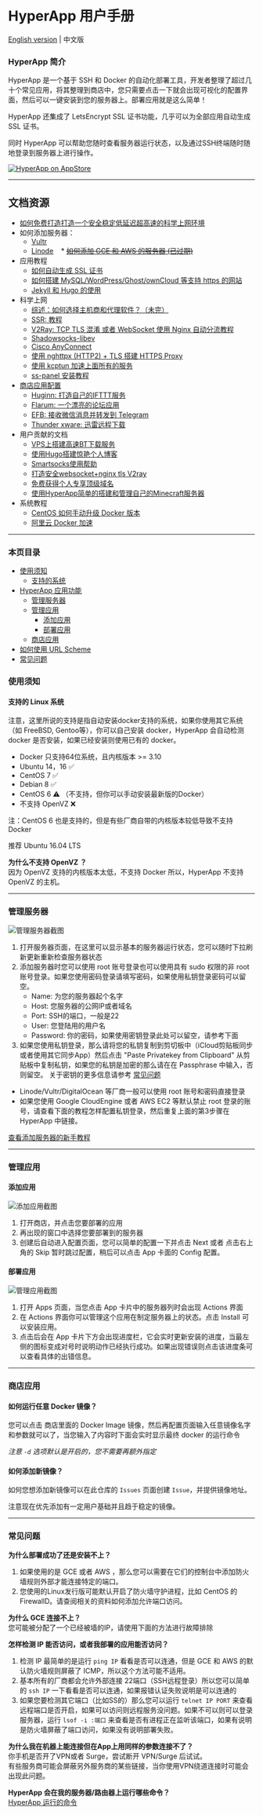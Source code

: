 # HyperApp 用户手册

[English version](./en/README.md) | 中文版

### HyperApp 简介

HyperApp 是一个基于 SSH 和 Docker 的自动化部署工具，开发者整理了超过几十个常见应用，将其整理到商店中，您只需要点击一下就会出现可视化的配置界面，然后可以一键安装到您的服务器上。部署应用就是这么简单！ 

HyperApp 还集成了 LetsEncrypt SSL 证书功能，几乎可以为全部应用自动生成 SSL 证书。

同时 HyperApp 可以帮助您随时查看服务器运行状态，以及通过SSH终端随时随地登录到服务器上进行操作。

[![HyperApp on AppStore](https://linkmaker.itunes.apple.com/assets/shared/badges/zh-chs/appstore-lrg.svg "View on App Store")](https://itunes.apple.com/app/apple-store/id1179750280?pt=118260435&ct=guide&mt=8)

---

<!--    * [VPN: IPSec，OpenVPN, OpenConnect 教程 （占坑）](./zh/VPN.md)-->

## 文档资源

* [如何免费打造打造一个安全稳定低延迟超高速的科学上网环境](./Guide/across-wall.md)
* 如何添加服务器：
    * [Vultr](./zh/vendors.md#vultr)
    * [Linode](./zh/vendors.md#linode)
    * [~~如何添加 GCE 和 AWS 的服务器 (已过期)~~](./zh/Add-Sever-Cloud.md)
* 应用教程
    * [如何自动生成 SSL 证书](./zh/SSL.md)
    * [如何搭建 MySQL/WordPress/Ghost/ownCloud 等支持 https 的网站](./zh/Get-Started.md)
    * [Jekyll 和 Hugo 的使用](./zh/static-site.md)
* 科学上网
    * [综述：如何选择主机商和代理软件？（未完）](./zh/GFW.md)
    * [SSR: 教程](./zh/SSR.md)
    * [V2Ray: TCP TLS 混淆 或者 WebSocket 使用 Nginx 自动分流教程](./zh/V2Ray.md)
    * [Shadowsocks-libev](./zh/ss-libev.md)
    * [Cisco AnyConnect](./zh/ocserv.md)
    * [使用 nghttpx (HTTP2) + TLS 搭建 HTTPS Proxy](./zh/nghttpx.md)
    * [使用 kcptun 加速上面所有的服务](./zh/kcptun.md)
    * [ss-panel 安装教程](./zh/sspanel.md)
* [商店应用配置](./zh/Apps.md)
    * [Huginn: 打造自己的IFTTT服务](./zh/Apps.md#huginn)
    * [Flarum: 一个漂亮的论坛应用](./zh/Apps.md#flarum)
    * [EFB: 接收微信消息并转发到 Telegram](./zh/Apps.md#efb)    
    * [Thunder xware: 迅雷远程下载](./zh/Apps.md#thunder-xware)
* 用户贡献的文档
   * [VPS上搭建高速BT下载服务](./zh/Bt.md)
   * [使用Hugo搭建惊艳个人博客](./zh/Hugo.md)
   * [Smartsocks使用帮助](./zh/Smartsocks-help.md)
   * [打造安全websocket+nginx tls V2ray](./zh/V2ray+Websocket.md)
   * [免费获得个人专享顶级域名](./zh/Get-Domain.md)
   * [使用HyperApp简单的搭建和管理自己的Minecraft服务器](./zh/RD_MinecraftServerBuilding.md)
* 系统教程
   * [CentOS 如何手动升级 Docker 版本](./zh/centos-upgrade-docker.md)
   * [阿里云 Docker 加速](./zh/Aliyun-docker.md)


---

### 本页目录
* [使用须知](#使用须知)
    * [支持的系统](#支持的-linux-系统)
* [HyperApp 应用功能](#hyperapp)
    * [管理服务器](#管理服务器)
    * [管理应用](#管理应用)
        * [添加应用](#添加应用)
        * [部署应用](#部署应用)
    * [商店应用](#商店应用)
* [如何使用 URL Scheme](./zh/workflow.md)
* [常见问题](#常见问题)


### 使用须知

#### 支持的 Linux 系统

注意，这里所说的支持是指自动安装docker支持的系统，如果你使用其它系统（如 FreeBSD, Gentoo等），你可以自己安装 docker，HyperApp 会自动检测 docker 是否安装，如果已经安装则使用已有的 docker。

* Docker 只支持64位系统，且内核版本 >= 3.10
* Ubuntu 14，16 ✅
* CentOS 7 ✅
* Debian 8 ✅
* CentOS 6 ⚠️ （不支持，但你可以手动安装最新版的Docker）
* 不支持 OpenVZ ❌

注：CentOS 6 也是支持的，但是有些厂商自带的内核版本较低导致不支持 Docker  

推荐 Ubuntu 16.04 LTS

**为什么不支持 OpenVZ ？**  
因为 OpenVZ 支持的内核版本太低，不支持 Docker 所以，HyperApp 不支持 OpenVZ 的主机。

---

### 管理服务器

![管理服务器截图](https://github.com/waylybaye/HyperApp-Guide/raw/master/images/manage-server.png "添加服务器")

1. 打开服务器页面，在这里可以显示基本的服务器运行状态，您可以随时下拉刷新更新重新检查服务器状态
2. 添加服务器时您可以使用 root 账号登录也可以使用具有 sudo 权限的非 root 账号登录。如果您使用密码登录请填写密码，如果使用私钥登录密码可以留空。
    * Name: 为您的服务器起个名字
    * Host: 您服务器的公网IP或者域名
    * Port: SSH的端口，一般是22
    * User: 您登陆用的用户名
    * Password: 你的密码，如果使用密钥登录此处可以留空，请参考下面
3. 如果您使用私钥登录，那么请将您的私钥复制到剪切板中（iCloud剪贴板同步或者使用其它同步App）然后点击 "Paste Privatekey from Clipboard" 从剪贴板中复制私钥，如果您的私钥是加密的那么请在在 Passphrase 中输入，否则留空。 关于密钥的更多信息请参考 [常见问题](#常见问题)

* Linode/Vultr/DigitalOcean 等厂商一般可以使用 root 账号和密码直接登录
* 如果您使用 Google CloudEngine 或者 AWS EC2 等默认禁止 root 登录的账号，请查看下面的教程怎样配置私钥登录，然后重复上面的第3步骤在 HyperApp 中链接。

[查看添加服务器的新手教程](./zh/Add-Server.md)  

---


### 管理应用

#### 添加应用

![添加应用截图](https://github.com/waylybaye/HyperApp-Guide/raw/master/images/add-app.png "在商店中添加并配置应用")

1. 打开商店，并点击您要部署的应用
2. 再出现的窗口中选择您要部署到的服务器
3. 创建后自动进入配置页面，您可以简单的配置一下并点击 Next 或者 点击右上角的 Skip 暂时跳过配置，稍后可以点击 App 卡面的 Config 配置。

#### 部署应用

![管理应用截图](https://github.com/waylybaye/HyperApp-Guide/raw/master/images/manage-app.png "管理您的应用")

1. 打开 Apps 页面，当您点击 App 卡片中的服务器列时会出现 Actions 界面
2. 在 Actions 界面你可以管理这个应用在制定服务器上的状态。点击 Install 可以安装应用。
3. 点击后会在 App 卡片下方会出现进度栏，它会实时更新安装的进度，当最左侧的图标变成对号时说明动作已经执行成功。如果出现错误则点击该进度条可以查看具体的出错信息。


---

### 商店应用

#### 如何运行任意 Docker 镜像？

您可以点击 商店里面的 Docker Image 镜像，然后再配置页面输入任意镜像名字和参数就可以了，当您输入了内容时下面会实时显示最终 docker 的运行命令

*注意 `-d` 选项默认是开启的，您不需要再额外指定*

#### 如何添加新镜像？

如何您想添加新镜像可以在此仓库的 `Issues` 页面创建 `Issue`，并提供镜像地址。

注意现在优先添加有一定用户基础并且趋于稳定的镜像。

---

### 常见问题


**为什么部署成功了还是安装不上？**  
1. 如果使用的是 GCE 或者 AWS ，那么您可以需要在它们的控制台中添加防火墙规则外部才能连接特定的端口。
2. 您使用的Linux发行版可能默认开启了防火墙守护进程，比如 CentOS 的 FirewallD。请查阅相关的资料如何添加允许端口访问。


**为什么 GCE 连接不上？**  
您可能被分配了一个已经被墙的IP，请使用下面的方法进行故障排除


**怎样检测 IP 能否访问，或者我部署的应用能否访问？**  
1. 检测 IP 最简单的是运行 `ping IP` 看看是否可以连通，但是 GCE 和 AWS 的默认防火墙规则屏蔽了 ICMP，所以这个方法可能不适用。
2. 基本所有的厂商都会允许外部连接 22端口（SSH远程登录）所以您可以简单的 `ssh IP` 一下看看是否可以连通，如果报错认证失败说明是可以连通的
3. 如果您要检测其它端口（比如SS的）那么您可以运行 `telnet IP PORT` 来查看远程端口是否开启，如果可以访问则远程服务没问题。如果不可以则可以登录服务器，运行 `lsof -i :端口` 来查看是否有进程正在监听该端口，如果有说明是防火墙屏蔽了端口访问，如果没有说明部署失败。


**为什么我在机器上能连接但在App上用同样的参数连接不了？**  
你手机是否开了VPN或者 Surge，尝试断开 VPN/Surge 后试试。  
有些服务商可能会屏蔽另外服务商的某些链接，当你使用VPN绕道连接时可能会出现此问题。


**HyperApp 会在我的服务器/路由器上运行哪些命令？**  
[HyperApp 运行的命令](./commands.md)


